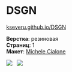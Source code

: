 # DSGN #

[kseveru.github.io/DSGN](https://kseveru.github.io/DSGN/ "Открыть проект")

**Верстка**: резиновая  
**Страниц**: 1  
**Макет**: [Michele Cialone](http://theuncreativelab.com/ "Автор дизайна")

<a href="https://kseveru.github.io/img/preview-dsgn.jpg" title="Открыть макет"><img src="https://kseveru.github.io/img/preview-dsgn-small.png"></a>&nbsp;&nbsp;&nbsp;<a href="https://kseveru.github.io/img/preview-dsgn-popup.jpg" title="Открыть макет"><img src="https://kseveru.github.io/img/preview-dsgn-popup-small.png"></a>
